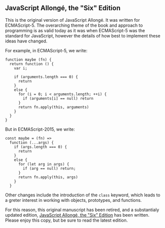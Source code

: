 ## JavaScript Allongé, the "Six" Edition

This is the original version of JavaScript Allongé. It was written for ECMAScript-5. The overarching theme of the book and approach to programming is as valid today as it was when ECMAScript-5 was the standard for JavaScript, however the details of how best to implement these ideas have changed.

For example, in ECMAScript-5, we write:

    function maybe (fn) {
      return function () {
        var i;
        
        if (arguments.length === 0) {
          return
        }
        else {
          for (i = 0; i < arguments.length; ++i) {
            if (arguments[i] == null) return
          }
          return fn.apply(this, arguments)
        }
      }
    }
    
But in ECMAScript-2015, we write:

    const maybe = (fn) =>
      function (...args) {
        if (args.length === 0) {
          return
        }
        else {
          for (let arg in args) {
            if (arg == null) return;
          }
          return fn.apply(this, args)
        }
      }

Other changes include the introduction of the `class` keyword, which leads to a greter interest in working with objects, prototypes, and functions.

For this reason, this original manuscript has been retired, and a substantialy updated edition, [JavaScript Allongé, the "Six" Edition][j6] has been written. Please enjoy this copy, but be sure to read the latest edition.

[j6]: https://leanpub.com/javascriptallongesix